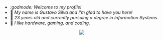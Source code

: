 - *:godmode: Welcome to my profile!*
- :ninja:	*My name is Gustavo Silva and I'm glad to have you here!*
- :adult:	*23 years old and currently pursuing a degree in Information Systems.*
- :space_invader:	*I like hardware, gaming, and coding.*

<p align="center">
  <a href="https://skillicons.dev">
    <img src="https://skillicons.dev/icons?i=html,css,cs,py,git" />
  </a>
</p>
